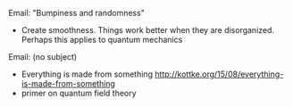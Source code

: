 Email: "Bumpiness and randomness"
* Create smoothness. Things work better when they are disorganized. Perhaps this applies to quantum mechanics

Email: (no subject)
* Everything is made from something http://kottke.org/15/08/everything-is-made-from-something
* primer on quantum field theory